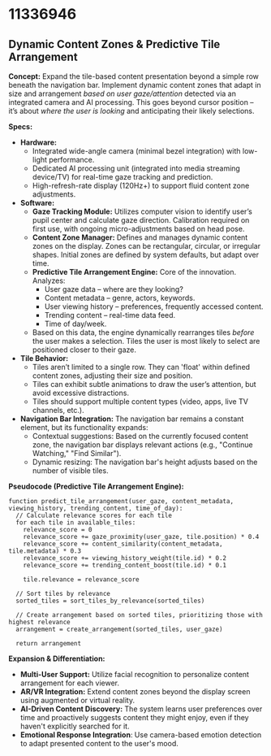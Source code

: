 # 11336946

## Dynamic Content Zones & Predictive Tile Arrangement

**Concept:** Expand the tile-based content presentation beyond a simple row beneath the navigation bar. Implement dynamic content zones that adapt in size and arrangement *based on user gaze/attention* detected via an integrated camera and AI processing. This goes beyond cursor position – it’s about *where the user is looking* and anticipating their likely selections.

**Specs:**

*   **Hardware:**
    *   Integrated wide-angle camera (minimal bezel integration) with low-light performance.
    *   Dedicated AI processing unit (integrated into media streaming device/TV) for real-time gaze tracking and prediction.
    *   High-refresh-rate display (120Hz+) to support fluid content zone adjustments.
*   **Software:**
    *   **Gaze Tracking Module:**  Utilizes computer vision to identify user’s pupil center and calculate gaze direction.  Calibration required on first use, with ongoing micro-adjustments based on head pose.
    *   **Content Zone Manager:**  Defines and manages dynamic content zones on the display. Zones can be rectangular, circular, or irregular shapes.  Initial zones are defined by system defaults, but adapt over time.
    *   **Predictive Tile Arrangement Engine:** Core of the innovation. Analyzes:
        *   User gaze data – where are they looking?
        *   Content metadata – genre, actors, keywords.
        *   User viewing history – preferences, frequently accessed content.
        *   Trending content – real-time data feed.
        *   Time of day/week.
    *   Based on this data, the engine dynamically rearranges tiles *before* the user makes a selection.  Tiles the user is most likely to select are positioned closer to their gaze.
*   **Tile Behavior:**
    *   Tiles aren’t limited to a single row.  They can 'float' within defined content zones, adjusting their size and position.
    *   Tiles can exhibit subtle animations to draw the user’s attention, but avoid excessive distractions.
    *   Tiles should support multiple content types (video, apps, live TV channels, etc.).
*   **Navigation Bar Integration:** The navigation bar remains a constant element, but its functionality expands:
    *   Contextual suggestions: Based on the currently focused content zone, the navigation bar displays relevant actions (e.g., "Continue Watching," "Find Similar").
    *   Dynamic resizing: The navigation bar's height adjusts based on the number of visible tiles.

**Pseudocode (Predictive Tile Arrangement Engine):**

```
function predict_tile_arrangement(user_gaze, content_metadata, viewing_history, trending_content, time_of_day):
  // Calculate relevance scores for each tile
  for each tile in available_tiles:
    relevance_score = 0
    relevance_score += gaze_proximity(user_gaze, tile.position) * 0.4
    relevance_score += content_similarity(content_metadata, tile.metadata) * 0.3
    relevance_score += viewing_history_weight(tile.id) * 0.2
    relevance_score += trending_content_boost(tile.id) * 0.1

    tile.relevance = relevance_score

  // Sort tiles by relevance
  sorted_tiles = sort_tiles_by_relevance(sorted_tiles)

  // Create arrangement based on sorted tiles, prioritizing those with highest relevance
  arrangement = create_arrangement(sorted_tiles, user_gaze)

  return arrangement
```

**Expansion & Differentiation:**

*   **Multi-User Support:** Utilize facial recognition to personalize content arrangement for each viewer.
*   **AR/VR Integration:** Extend content zones beyond the display screen using augmented or virtual reality.
*   **AI-Driven Content Discovery:**  The system learns user preferences over time and proactively suggests content they might enjoy, even if they haven't explicitly searched for it.
*   **Emotional Response Integration**: Use camera-based emotion detection to adapt presented content to the user's mood.